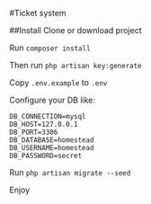 #Ticket system

##Install
Clone or download project

Run ```composer install```

Then run ```php artisan key:generate```

Copy ```.env.example``` to ```.env```

Configure your DB like:
```
DB_CONNECTION=mysql
DB_HOST=127.0.0.1
DB_PORT=3306
DB_DATABASE=homestead
DB_USERNAME=homestead
DB_PASSWORD=secret
```

Run ```php artisan migrate --seed```

Enjoy